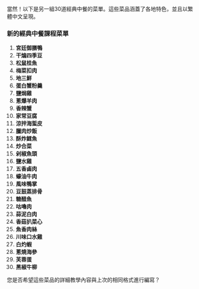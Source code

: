當然！以下是另一組30道經典中餐的菜單。這些菜品涵蓋了各地特色，並且以繁體中文呈現。

### 新的經典中餐課程菜單

1. **宮廷御膳鴨**  
2. **干煸四季豆**  
3. **松鼠桂魚**  
4. **梅菜扣肉**  
5. **地三鮮**  
6. **蛋白蟹粉羹**  
7. **鹽焗雞**  
8. **蔥爆羊肉**  
9. **香辣蟹**  
10. **家常豆腐**  
11. **涼拌海蜇皮**  
12. **臘肉炒飯**  
13. **酥炸鱈魚**  
14. **炒合菜**  
15. **剁椒魚頭**  
16. **鹽水雞**  
17. **五香鹵肉**  
18. **蠔油牛肉**  
19. **風味鴨掌**  
20. **豆鼓蒸排骨**  
21. **糖醋魚**  
22. **咕嚕肉**  
23. **蒜泥白肉**  
24. **香菇扒菜心**  
25. **魚香肉絲**  
26. **川味口水雞**  
27. **白灼蝦**  
28. **蔥燒海參**  
29. **芙蓉蛋**  
30. **黑椒牛柳**

您是否希望這些菜品的詳細教學內容與上次的相同格式進行編寫？
